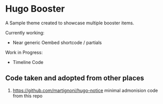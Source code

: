 # Hugo Booster

A Sample theme created to showcase multiple booster items.

Currently working:

* Near generic Oembed shortcode / partials




Work in Progress:

* Timeline Code


## Code taken and adopted from other places

1. https://github.com/martignoni/hugo-notice minimal admonision code from this repo